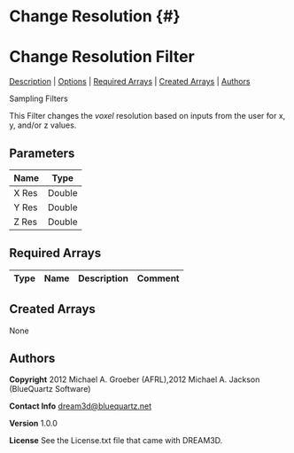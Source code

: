 Change Resolution {#}
======
<h1 class="pHeading1">Change Resolution Filter</h1>
<p class="pCellBody">
<a href="../SamplingFilters/ChangeResolution.html#wp2">Description</a> | <a href="../SamplingFilters/ChangeResolution.html#wp3">Options</a> | <a href="../SamplingFilters/ChangeResolution.html#wp4">Required Arrays</a> | <a href="../SamplingFilters/ChangeResolution.html#wp5">Created Arrays</a> | <a href="../SamplingFilters/ChangeResolution.html#wp1">Authors</a> 

Sampling Filters


This Filter changes the _voxel_ resolution based on inputs from the user for x, y, and/or z values.


## Parameters ## 

| Name | Type |
|------|------|
| X Res | Double |
| Y Res | Double |
| Z Res | Double |

## Required Arrays ##

| Type | Name | Description | Comment |
|------|------|-------------|---------|

## Created Arrays ##
None

## Authors ##

**Copyright** 2012 Michael A. Groeber (AFRL),2012 Michael A. Jackson (BlueQuartz Software)

**Contact Info** dream3d@bluequartz.net

**Version** 1.0.0

**License**  See the License.txt file that came with DREAM3D.



